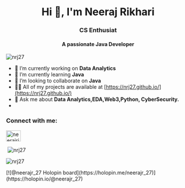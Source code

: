<h1 align="center">Hi 👋, I'm Neeraj Rikhari</h1>
<h3 align="center"> CS Enthusiat </h3>
<h4 align="center">A passionate Java Developer</h4>

<p align="left"> <img src="https://komarev.com/ghpvc/?username=nrj27&label=Profile%20views&color=0e75b6&style=flat" alt="nrj27" /> </p>

- 🔭 I’m currently working on **Data Analytics**
- 🌱 I’m currently learning **Java**
- 👯 I’m looking to collaborate on **Java**
- 👨‍💻 All of my projects are available at [https://nrj27.github.io/](https://nrj27.github.io/)
- 💬 Ask me about **Data Analytics,EDA,Web3,Python, CyberSecurity.**
- 
<h3 align="left">Connect with me:</h3>
<p align="left">
<a href="https://linkedin.com/in/neerajrikhari" target="blank"><img align="center" src="https://raw.githubusercontent.com/rahuldkjain/github-profile-readme-generator/master/src/images/icons/Social/linked-in-alt.svg" alt="neerajrikhari" height="30" width="40" /></a>
</p>

<p>&nbsp;<img align="center" src="https://github-readme-stats.vercel.app/api?username=nrj27&show_icons=true&locale=en" alt="nrj27" /></p>

<p><img align="center" src="https://github-readme-streak-stats.herokuapp.com/?user=nrj27&" alt="nrj27" /></p>
[![@neerajr_27 Holopin board](https://holopin.me/neerajr_27)](https://holopin.io/@neerajr_27)

